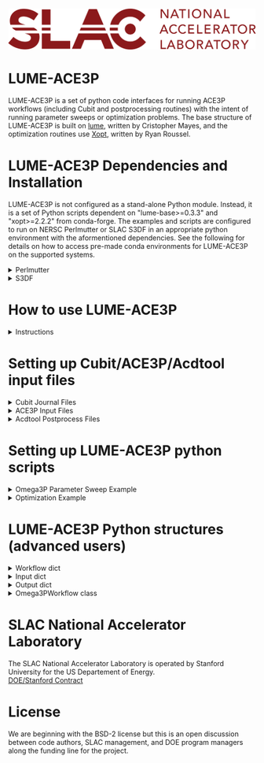 ![logo](./logos/SLAC-lab-hires.png)
# LUME-ACE3P

LUME-ACE3P is a set of python code interfaces for running ACE3P workflows (including Cubit and postprocessing routines) with the intent of running parameter sweeps or optimization problems. The base structure of LUME-ACE3P is built on [lume](https://github.com/slaclab/lume), written by Cristopher Mayes, and the optimization routines use [Xopt](https://github.com/xopt-org/Xopt), written by Ryan Roussel.

# LUME-ACE3P Dependencies and Installation

LUME-ACE3P is not configured as a stand-alone Python module. Instead, it is a set of Python scripts dependent on "lume-base>=0.3.3" and "xopt>=2.2.2" from conda-forge. The examples and scripts are configured to run on NERSC Perlmutter or SLAC S3DF in an appropriate python environment with the aformentioned dependencies. See the following for details on how to access pre-made conda environments for LUME-ACE3P on the supported systems.

<details><summary>Perlmutter</summary>
   
To activate the lume-ace3p conda environment on a Perlmutter login node:
1. Run the command: ```/global/cfs/cdirs/ace3p/software/miniconda3/condabin/conda init``` to set up conda for your terminal (only needs to be done once)
2. Reopen a terminal on Perlmutter and run the command: ```conda activate lume-ace3p```
   - The text "(lume-ace3p)" should be shown on the command line indicating you are in the correct conda environment
   - The command ```conda deactivate``` can be used to exit the conda environment if desired

To run the examples on Perlmutter:
1. Copy the ```/global/cfs/cdirs/ace3p/lume-ace3p/examples``` folder to a desired location (e.g. in home or scratch)
2. Run the ace3p setup script with ```source perlmutter-ace3p.sh``` (required to run ACE3P on Perlmutter)
   - The `perlmutter-ace3p.sh` file is located in ```/global/cfs/cdirs/ace3p/```
   - This step is optional if your `.bashrc` file already has the necessary module imports for ACE3P
3. Set the environment variable `PYTHONPATH` to ```/global/cfs/cdirs/ace3p/lume-ace3p/```
   - Use the command ```export PYTHONPATH='/global/cfs/cdirs/ace3p/lume-ace3p/'``` which can be put in your `.bashrc` file.
   - Omitting this step may cause conda package conflicts with NERSC's built-in conda module
4. Activate the lume-ace3p conda environment with ```conda activate lume-ace3p``` if not already active
5. Submit a batch job of one of the *Perlmutter* examples with ```sbatch```
6. View the results in the folder that the batch job was run from
</details>

</details>

<details><summary>S3DF</summary>

To activate the lume-ace3p conda environment on an S3DF iana terminal:
1. Run the command: ```/sdf/group/rfar/software/conda/bin/conda init``` to set up conda for your terminal (only needs to be done once)
2. Reopen a terminal on S3DF iana and run the command: ```conda activate lume-ace3p```
   - The text "(lume-ace3p)" should be shown on the command line indicating you are in the correct conda environment
   - The command ```conda deactivate``` can be used to exit the conda environment if desired

To run the examples on an S3DF iana terminal:
1. Copy the ```/sdf/group/rfar/lume-ace3p/examples``` folder to a desired location (e.g. in home or scratch)
2. Run the ace3p setup script with ```source sdf-ace3p.sh``` (required to run ACE3P on S3DF)
   - The `sdf-ace3p.sh` file is located in ```/sdf/group/rfar/ace3p/```
3. Set the environment variable `PYTHONPATH` to ```/sdf/group/rfar/lume-ace3p/```
   - Use the command ```export PYTHONPATH='/sdf/grou/rfar/lume-ace3p/'``` which can be put in your `.bashrc` file.
4. Activate the lume-ace3p conda environment with ```conda activate lume-ace3p``` if not already active
5. Submit a batch job of one of the *S3DF* examples with ```sbatch```
6. View the results in the folder that the batch job was run from
</details>

# How to use LUME-ACE3P

<details><summary>Instructions</summary>
   
The LUME-ACE3P python scripts enable the use of parameter sweeping or optimization of ACE3P-workflows including Cubit mesh generation and acdtool postprocessing. To perform a parameter sweep or optimization run, a user will need to provide the following:

> - a Cubit journal (.jou) file for editing (required for remeshing)
> - an ACE3P input file (e.g. .omega3p) with desired input settings
> - an acdtool postprocess file (e.g. .rfpost) with desired postprocessing settings
> - a LUME-ACE3P python script (.py) containing the workflow settings and input/output parameters
> - a batch script (.batch) for submitting a job to the appropriate HPC resources

<img src="LUME-ACE3P File Hierarchy.png" width=800>

The basic idea is that a user submits the batch script to HPC nodes which contains the LUME-ACE3P python script. The LUME-ACE3P python script contains dictionary objects for the workflow settings, input parameters, and output parameters. A parameter sweep can be run by calling the ACE3P workflow function with the appropriate input/output parameters; this workflow will automatically call other codes (e.g. Cubit, Omega3P, etc.) and parse the output for writing to a text file or for use with optimization.

The Cubit journal file, ACE3P input file, and acdtool postprocess files are generally unaltered from normal ACE3P usage. The details on the LUME-ACE3P python script are discussed in detail in the [python scripts](#Setting-up-LUME-ACE3P-python-scripts) section.
</details>

# Setting up Cubit/ACE3P/Acdtool input files

<details><summary>Cubit Journal Files</summary>

Cubit journal files can be very complex, thus only the parts which directly interface with LUME-ACE3P will be discussed here. The important aspects to note in a Cubit file when using LUME-ACE3P are:
- Variable name references
- Mesh export commands

Variable names and values should generally be near the beginning of a Cubit journal file. LUME-ACE3P will read and adjust these values based on given parameter inputs. For example, a Cubit journal might contain APREPRO lines like:
```
#{my_variable_1 = 90}
#{my_variable_2 = 123}
#{my_variable_3 = 0.5}
```
This would be parsed with LUME-ACE3P which would overwrite the numeric quantities following the "=" signs in those lines. **Special care must be taken to ensure the variable names used in the Cubit journal file exactly match those used in the LUME-ACE3P python script input dictionary!**

Since ACE3P can use acdtool to convert Genesis (.gen) formatted meshes into NetCDF (.ncdf), the "export" command in the Cubit journal should use the Genesis option. For example, a Cubit journal might contain the export command:
```
export Genesis "my_mesh_file.gen" block all overwrite
```
This will export the generated mesh into a .gen file and LUME-ACE3P will automatically call acdtool to convert it further into a .ncdf file with the same name ("my_mesh_file.ncdf" in this case).

For more information on Cubit journal files, see the official [Cubit documentation](https://cubit.sandia.gov/documentation/). 

</details>

<details><summary>ACE3P Input Files</summary>

ACE3P input files share the same structure format for all ACE3P modules (e.g. Omega3P, T3P, S3P, etc.). The general input structure is based on key-value containers with colon ":" separators and nested curly braces "{}". Many options are available in ACE3P however the most common container is the "ModelInfo" section. For example, an Omega3P input file may contain:
```
ModelInfo : {
  File: ./my_mesh_file.ncdf

  BoundaryCondition : {
    Magnetic: 1, 2
    Exterior: 6
  }

  SurfaceMaterial : {
    ReferenceNumber: 6
    Sigma: 5.8e7
  }
}
```
The boundary condition and surface material numbers correspond to the "sideset" flags defined in a Cubit journal. **The filename of the mesh must match the name used in the corresponding Cubit journal file "export" command (with the .ncdf extension since the .gen extension gets converted automatically)!**

For more information on configuring ACE3P input files, see the [ACE3P tutorials](https://confluence.slac.stanford.edu/display/AdvComp/Materials+for+CW23).

</details>

<details><summary>Acdtool Postprocess Files</summary>

An Acdtool postprocess script is used to parse ACE3P code outputs for quantities such as field monitors, impedance calculations, etc. The general input structure is based on sections whose contents are contained within curly braces "{}"; the contents are section-specific and key-value pairs separated by equals signs "=". Acdtool will read-in a ".rfpost" file and provide the results in a "rfpost.out" file. LUME-ACE3P is configured to parse this output file into a python dictionary which can be used to print output parameters or for optimization.

For more information on configuring Acdtool input files, see the [ACE3P tutorials](https://confluence.slac.stanford.edu/display/AdvComp/Materials+for+CW23).

</details>

# Setting up LUME-ACE3P python scripts

<details><summary>Omega3P Parameter Sweep Example</summary>
   
This example (based on the rounded-top pillbox from the [ACE3P tutorials](https://confluence.slac.stanford.edu/display/AdvComp/Materials+for+CW23)) will set up LUME-ACE3P to run a parameter sweep over the cavity radius and cavity wall ellipticity parameters. The idea is to automate the entire geometry meshing process, Omega3P calculation, and mode postprocessing steps into a simple python script that is submitted directly to HPC resources.

A LUME-ACE3P python script for parameter sweeping primarily consists of definining 3 Python *dictionaries* ([dict objects](https://docs.python.org/3/tutorial/datastructures.html#dictionaries)): a workflow dict which contains various settings (e.g. paths to other code input files), an input dict which contains parameter name and values to be scanned through, and an output dict (optional) which sets which outputs to store after each parameter run. In this section, each of these dict objects of the example "lume-ace3p_simple_psweep.py" is explained in detail.

The script begins with the neccessary LUME-ACE3P imports and workflow dict definition:
```python
import os
import numpy as np
from lume_ace3p.workflow import Omega3PWorkflow

workflow_dict = {'cubit_input': 'pillbox-rtop.jou',
                 'omega3p_input': 'pillbox-rtop.omega3p',
                 'omega3p_tasks': 4,
                 'omega3p_cores': 4,
                 'omega3p_opts' : '--cpu-bind=cores',
                 'rfpost_input': 'pillbox-rtop.rfpost',
                 'workdir': os.path.join(os.getcwd(),'lume-ace3p_demo_workdir'),
                 'workdir_mode': 'auto',
                 'sweep_output_file': 'psweep_output.txt',
                 'sweep_output': True,
                 'autorun': False}
```
This workflow dict object contains various parameters such as input files (path is assumed to be in same directory), working directory settings, and HPC specific commands for ACE3P codes. Specifically for this example, the options are configured for running workflows in separate sub-diectories (automatically named using input values) with the `pillbox-rtop.jou`, `pillbox-rtop.omega3p`, and `pillbox-rtop.rfpost` files for Cubit, Omega3P, and Acdtool respectively. Additionally, Omega3P is configured to use 4 MPI tasks with 4 cores/task with the CPU thread-binding option to cores. The `sweep_output` keyword simply enables file output writing and the `autorun` keyword is set so `False` so the workflow can be used for a parameter sweep. See the [Workflow dict](#LUME-ACE3P-Python-structures-advanced-users) section for more details on each option.

Next, the input parameters are defined in a separate dict object:
```python
input_dict = {'cav_radius': np.linspace(90,120,4),
              'ellipticity': np.linspace(0.5,1.25,4)}
```
The input dict object contains keyword value pairs for the *exact* names of the variables (as defined in the Cubit journal file) and the corresponding values to sweep. Each parameter value can be a numpy vector array (e.g. numpy.linspace() or a list of numeric types. The parameter-sweep in LUME-ACE3P will evaluate the workflow for all possible tensor products of the input variable arrays. In this example, the `cav_radius` variable and the `ellipticity` variable are each vectors of length 4, thus the total number of workflow evaluations is 16 (4 x 4). Also, since the `workdir_mode` setting in the workflow dict was set to `auto`, each workflow evaluation will create a folder named "lume-ace3p_demo_workdir_X_Y" where "X" and "Y" will be replaced by numeric values of each `cav_radius` and `ellipticity` for a total of 16 different folders. See the [Input dict](#LUME-ACE3P-Python-structures-advanced-users) section for more details on using multiple parameters.

Next, the desired outputs are defined in a separate dict object:
```python
output_dict = {'R/Q': ['RoverQ', '0', 'RoQ'],
               'Mode_frequency': ['RoverQ', '0', 'Frequency'],
               'E_field_max': ['maxFieldsOnSurface', '6', 'Emax']}
```
The output dict object contains keyword value pairs for desired outputs to write to `sweep_output_file` in a tab-delimited text file. This file will contain one column for each input or output and rows corresponding to workflow evaluations. The format for the keyword values is a list object corresponding to the section id (e.g. 'RoverQ'), mode/surface id string (e.g. '0'), and entry name (e.g. 'RoQ') extracted from within the acdtool postprocess output file (named rfpost.out). In this example, the first row of the output file will contain 5 text entries: 'cav_radius', 'ellipticity', 'R/Q', 'Mode_frequency', and 'E_field_max'. Then in subsequent rows, the columns will be filled with the corresponding input value (for 'cav_radius' and 'ellipticity') or output quantity (extracted from the rfpost.out file for each workflow evaluation). See the [Output dict](#LUME-ACE3P-Python-structures-advanced-users) section for more details on different options to extract from rfpost.out files.

If no output dict is specified, the parameter sweep can still be run, but rfpost.out file data will not be parsed or tabulated (useful if only the different output folders are desired for each parameter combination).

Lastly, the workflow object is instantiated with the 3 defined dict objects and the parameter sweep can begin.
```python
workflow = Omega3PWorkflow(workflow_dict, input_dict, output_dict)
workflow.run_sweep()
```
LUME-ACE3P will internally sweep through the combinations of input parameters provided and write the desired outputs to the `sweep_output_file` provided. See the [Omega3PWorkflow object](#LUME-ACE3P-Python-structures-advanced-users) section for more details on the class usage.

As of now, LUME-ACE3P does not support checkpointing and each workflow evaluation is run serially (future vesion may allow multiple concurrent evaluations).

</details>

<details><summary>Optimization Example</summary>
To be implemented!
</details>

# LUME-ACE3P Python structures (advanced users)

<details><summary>Workflow dict</summary>
   
Workflow dict keywords:
   * `autorun` : `Boolean` [Default `True`] to toggle automatically running workflow upon creation (workflow behaves as a function).
   * `cubit_input` : `String` [Default `None`] with path to Cubit journal file (.jou) used for the workflow.
   * `omega3p_input` : `String` [Default `None`] with path to Omega3P input file (.omega3p) used for the workflow.
   * `omega3p_cores` : `Int` [Default `1`] to specify the number of cores per task to use with Omega3P.
   * `omega3p_opts` : `String` [Default `''`] to specify additional mpirun or srun arguments when calling Omega3P.
   * `omega3p_tasks` : `Int` [Default `1`] to specify the number of MPI tasks to use with Omega3P.
   * `rfpost_input` : `String` [Default `None`] with path to Acdtool rfpost file (.rfpost) used for the workflow.
   * `sweep_output` : `Boolean` [Detault `False`] to toggle writing parameter sweep output to text file.
   * `sweep_output_file` : `String` [Detault `None`] path for writing parameter sweep output.
   * `workdir` : `String` or `Path` [Default `os.getcwd()`] with path to working directory name for running LUME-ACE3P.
   * `workdir_mode` : `String` [Default `manual`] set to either `manual` (single workflow folder) or `auto` (automatic folder generation)

</details>

<details><summary>Input dict</summary>

LUME-ACE3P Input dict keywords and values are user-defined. The keyword-value structure is:
   * `input_parameter` : `Int`, `Float`, `List`, or `numpy.ndarray` value

If any input keyword's value is a vector-like object (list or ndarray), then the workflow can only be run as a parameter sweep (not a single evaluation). **Input dict keywords must *exactly* match the variable names in Cubit journal files.**
During parameter sweeping, all possible combinations of the parameters are evaluated (full tensor product of all input parameter vectors). For example, if three input parameters are provided with vectors of lengths 10, 12, and 15 respectively, then the workflow will be evaluated 1800 times (all 10 x 12 x 15 combinations)!

</details>

<details><summary>Output dict</summary>

LUME-ACE3P Output dict keywords are user-defined but the values are lists containing specific strings corresponding to specific outputs in the acdtool "rfpost.out" file. The keyword-value structure is:
   * `output_name` : `List` of `String` entries of the form `['section', string1, string2, ...]` with section-specific strings following the section name at the start of the list (see examples below).

The current supported sections and string values are:
   * `['RoverQ', string1, string2]` corresponding to the "[RoverQ]" data block in the "rfpost.out" file.
     * `string1` is a `String` with the mode number to be processed (usually starting from `"0"`)
     * `string2` is a `String` with the data column of the corresponding mode
       * `string2` must be one of `'Frequency'`, `'Qext'`, `'V_r'`, `'V_i'`, `'AbsV'`, or `'RoQ'`
   * `['maxFieldsOnSurface']` corresponding to the "[maxFieldsOnSurface]" data block in the "rfpost.out" file.

</details>

<details><summary>Omega3PWorkflow class</summary>
To be implemented!
</details>

# SLAC National Accelerator Laboratory
The SLAC National Accelerator Laboratory is operated by Stanford University for the US Departement of Energy.  
[DOE/Stanford Contract](https://legal.slac.stanford.edu/sites/default/files/Conformed%20Prime%20Contract%20DE-AC02-76SF00515%20as%20of%202022.10.01.pdf)

# License

We are beginning with the BSD-2 license but this is an open discussion between code authors, SLAC management, and DOE program managers along the funding line for the project.  
